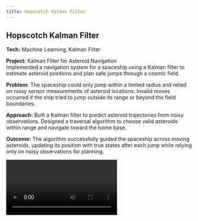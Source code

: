 ```yaml
---
title: Hopscotch Kalman Filter
---
```

## Hopscotch Kalman Filter
**Tech:** Machine Learning, Kalman Filter

**Project:** Kalman Filter for Asteroid Navigation  
Implemented a navigation system for a spaceship using a Kalman filter to estimate asteroid positions and plan safe jumps through a cosmic field.

**Problem:** The spaceship could only jump within a limited radius and relied on noisy sensor measurements of asteroid locations. Invalid moves occurred if the ship tried to jump outside its range or beyond the field boundaries.

**Approach:** Built a Kalman filter to predict asteroid trajectories from noisy observations. Designed a traversal algorithm to choose valid asteroids within range and navigate toward the home base.

**Outcome:** The algorithm successfully guided the spaceship across moving asteroids, updating its position with true states after each jump while relying only on noisy observations for planning.

<div class="media-container">
  <video controls class="media-player">
    <source src="/resume/Videos_RAIT/Hopscotch Kalman Filter.mov" type="video/mp4" />
    <source src="/resume/Videos_RAIT/Hopscotch Kalman Filter.mov" type="video/quicktime" />
    Your browser does not support the video tag.
  </video>
</div>
